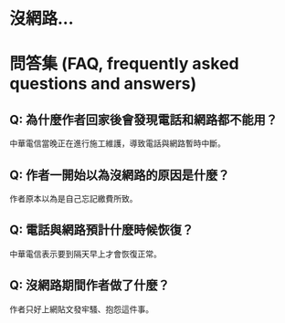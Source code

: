 # 沒網路...

# 問答集 (FAQ, frequently asked questions and answers)

## Q: 為什麼作者回家後會發現電話和網路都不能用？
中華電信當晚正在進行施工維護，導致電話與網路暫時中斷。

## Q: 作者一開始以為沒網路的原因是什麼？
作者原本以為是自己忘記繳費所致。

## Q: 電話與網路預計什麼時候恢復？
中華電信表示要到隔天早上才會恢復正常。

## Q: 沒網路期間作者做了什麼？
作者只好上網貼文發牢騷、抱怨這件事。